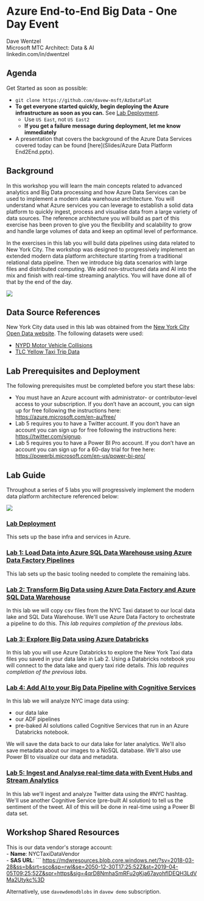 
# Azure End-to-End Big Data - One Day Event

Dave Wentzel  
Microsoft MTC Architect: Data & AI  
linkedin.com/in/dwentzel  

## Agenda 

Get Started as soon as possible:  

* `git clone https://github.com/davew-msft/AzDataPlat`
* **To get everyone started quickly, begin deploying the Azure infrastructure as soon as you can.**  See [Lab Deployment](./Deploy/Deploy.md).  
  * Use `US East`, not `US East2`
  * **If you get a failure message during deployment, let me know immediately**
* A presentation that covers the background of the Azure Data Services covered today can be found [here](Slides/Azure Data Platform End2End.pptx).  

## Background

In this workshop you will learn the main concepts related to advanced analytics and Big Data processing and how Azure Data Services can be used to implement a modern data warehouse architecture. You will understand what Azure services you can leverage to establish a solid data platform to quickly ingest, process and visualise data from a large variety of data sources. The reference architecture you will build as part of this exercise has been proven to give you the flexibility and scalability to grow and handle large volumes of data and keep an optimal level of performance.

In the exercises in this lab you will build data pipelines using data related to New York City. The workshop was designed to progressively implement an extended modern data platform architecture starting from a traditional relational data pipeline. Then we introduce big data scenarios with large files and distributed computing. We add non-structured data and AI into the mix and finish with real-time streaming analytics. You will have done all of that by the end of the day.

![](./Media/ModernDataPlatformReferenceArchitecture.jpg)

## Data Source References
New York City data used in this lab was obtained from the [New York City Open Data website](https://opendata.cityofnewyork.us/). The following datasets were used:

* [NYPD Motor Vehicle Collisions](https://data.cityofnewyork.us/Public-Safety/NYPD-Motor-Vehicle-Collisions/h9gi-nx95)
* [TLC Yellow Taxi Trip Data](https://www1.nyc.gov/site/tlc/about/tlc-trip-record-data.page)

## Lab Prerequisites and Deployment
The following prerequisites must be completed before you start these labs:

* You must have an Azure account with administrator- or contributor-level access to your subscription. If you don’t have an account, you can sign up for free following the instructions here: https://azure.microsoft.com/en-au/free/
* Lab 5 requires you to have a Twitter account. If you don’t have an account you can sign up for free following the instructions here: https://twitter.com/signup. 
* Lab 5 requires you to have a Power BI Pro account. If you don’t have an account you can sign up for a 60-day trial for free here: https://powerbi.microsoft.com/en-us/power-bi-pro/

## Lab Guide

Throughout a series of 5 labs you will progressively implement the modern data platform architecture referenced below:

![](./Media/LabArchitecture.jpg)

### [Lab Deployment](./Deploy/Deploy.md)

This sets up the base infra and services in Azure.  

### [Lab 1: Load Data into Azure SQL Data Warehouse using Azure Data Factory Pipelines](./Lab/Lab1/Lab1.md)

This lab sets up the basic tooling needed to complete the remaining labs.  

### [Lab 2: Transform Big Data using Azure Data Factory and Azure SQL Data Warehouse](./Lab/Lab2/Lab2.md)

In this lab we will copy csv files from the NYC Taxi dataset to our local data lake and SQL Data Warehouse.  We'll use Azure Data Factory to orchestrate a pipeline to do this.  *This lab requires completion of the previous labs.*

### [Lab 3: Explore Big Data using Azure Databricks](./Lab/Lab3/Lab3.md) 

In this lab you will use Azure Databricks to explore the New York Taxi data files you saved in your data lake in Lab 2. Using a Databricks notebook you will connect to the data lake and query taxi ride details. *This lab requires completion of the previous labs.*


### [Lab 4: Add AI to your Big Data Pipeline with Cognitive Services](./Lab/Lab4/Lab4.md)

In this lab we will analyze NYC image data using:  
* our data lake
* our ADF pipelines
* pre-baked AI solutions called Cognitive Services that run in an Azure Databricks notebook.  

We will save the data back to our data lake for later analytics.  We'll also save metadata about our images to a NoSQL database.  We'll also use Power BI to visualize our data and metadata.  

### [Lab 5: Ingest and Analyse real-time data with Event Hubs and Stream Analytics](./Lab/Lab5/Lab5.md)

In this lab we'll ingest and analyze Twitter data using the #NYC hashtag.  We'll use another Cognitive Service (pre-built AI solution) to tell us the sentiment of the tweet.  All of this will be done in real-time using a Power BI data set.  


## Workshop Shared Resources

This is our data vendor's storage account:
    <br>- **Name**: NYCTaxiDataVendor
    <br>- **SAS URL**: 
    ```
    https://mdwresources.blob.core.windows.net/?sv=2018-03-28&ss=b&srt=sco&sp=rwl&se=2050-12-30T17:25:52Z&st=2019-04-05T09:25:52Z&spr=https&sig=4qrD8NmhaSmRFu2gKja67ayohfIDEQH3LdVMa2Utykc%3D


Alternatively, use `davewdemodblobs` in `davew demo` subscription.  
